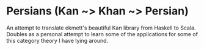 # Persians (Kan ~> Khan ~> Persian)
An attempt to translate ekmett's beautiful Kan library from Haskell to Scala.
Doubles as a personal attempt to learn some of the applications for some of this category theory I have lying around.
